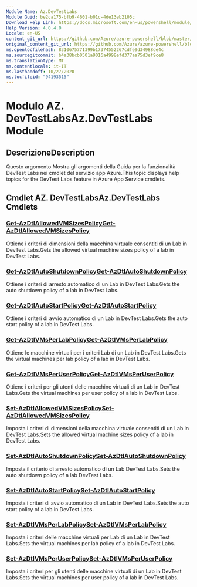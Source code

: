 ```yaml
---
Module Name: Az.DevTestLabs
Module Guid: be2ca175-bfb9-4601-b01c-4de13eb2105c
Download Help Link: https://docs.microsoft.com/en-us/powershell/module/az.devtestlabs
Help Version: 4.0.4.0
Locale: en-US
content_git_url: https://github.com/Azure/azure-powershell/blob/master/src/DevTestLabs/DevTestLabs/help/Az.DevTestLabs.md
original_content_git_url: https://github.com/Azure/azure-powershell/blob/master/src/DevTestLabs/DevTestLabs/help/Az.DevTestLabs.md
ms.openlocfilehash: 8310675771399b17374552267cdfe9d34988de4c
ms.sourcegitcommit: b4a38bcb0501a9016a4998efd377aa75d3ef9ce8
ms.translationtype: MT
ms.contentlocale: it-IT
ms.lasthandoff: 10/27/2020
ms.locfileid: "94193515"
---
```

# <span data-ttu-id="7cfe8-101">Modulo AZ. DevTestLabs</span><span class="sxs-lookup"><span data-stu-id="7cfe8-101">Az.DevTestLabs Module</span></span>
## <span data-ttu-id="7cfe8-102">Descrizione</span><span class="sxs-lookup"><span data-stu-id="7cfe8-102">Description</span></span>
<span data-ttu-id="7cfe8-103">Questo argomento Mostra gli argomenti della Guida per la funzionalità DevTest Labs nei cmdlet del servizio app Azure.</span><span class="sxs-lookup"><span data-stu-id="7cfe8-103">This topic displays help topics for the DevTest Labs feature in Azure App Service cmdlets.</span></span>

## <span data-ttu-id="7cfe8-104">Cmdlet AZ. DevTestLabs</span><span class="sxs-lookup"><span data-stu-id="7cfe8-104">Az.DevTestLabs Cmdlets</span></span>
### [<span data-ttu-id="7cfe8-105">Get-AzDtlAllowedVMSizesPolicy</span><span class="sxs-lookup"><span data-stu-id="7cfe8-105">Get-AzDtlAllowedVMSizesPolicy</span></span>](Get-AzDtlAllowedVMSizesPolicy.md)
<span data-ttu-id="7cfe8-106">Ottiene i criteri di dimensioni della macchina virtuale consentiti di un Lab in DevTest Labs.</span><span class="sxs-lookup"><span data-stu-id="7cfe8-106">Gets the allowed virtual machine sizes policy of a lab in DevTest Labs.</span></span>

### [<span data-ttu-id="7cfe8-107">Get-AzDtlAutoShutdownPolicy</span><span class="sxs-lookup"><span data-stu-id="7cfe8-107">Get-AzDtlAutoShutdownPolicy</span></span>](Get-AzDtlAutoShutdownPolicy.md)
<span data-ttu-id="7cfe8-108">Ottiene i criteri di arresto automatico di un Lab in DevTest Labs.</span><span class="sxs-lookup"><span data-stu-id="7cfe8-108">Gets the auto shutdown policy of a lab in DevTest Labs.</span></span>

### [<span data-ttu-id="7cfe8-109">Get-AzDtlAutoStartPolicy</span><span class="sxs-lookup"><span data-stu-id="7cfe8-109">Get-AzDtlAutoStartPolicy</span></span>](Get-AzDtlAutoStartPolicy.md)
<span data-ttu-id="7cfe8-110">Ottiene i criteri di avvio automatico di un Lab in DevTest Labs.</span><span class="sxs-lookup"><span data-stu-id="7cfe8-110">Gets the auto start policy of a lab in DevTest Labs.</span></span>

### [<span data-ttu-id="7cfe8-111">Get-AzDtlVMsPerLabPolicy</span><span class="sxs-lookup"><span data-stu-id="7cfe8-111">Get-AzDtlVMsPerLabPolicy</span></span>](Get-AzDtlVMsPerLabPolicy.md)
<span data-ttu-id="7cfe8-112">Ottiene le macchine virtuali per i criteri Lab di un Lab in DevTest Labs.</span><span class="sxs-lookup"><span data-stu-id="7cfe8-112">Gets the virtual machines per lab policy of a lab in DevTest Labs.</span></span>

### [<span data-ttu-id="7cfe8-113">Get-AzDtlVMsPerUserPolicy</span><span class="sxs-lookup"><span data-stu-id="7cfe8-113">Get-AzDtlVMsPerUserPolicy</span></span>](Get-AzDtlVMsPerUserPolicy.md)
<span data-ttu-id="7cfe8-114">Ottiene i criteri per gli utenti delle macchine virtuali di un Lab in DevTest Labs.</span><span class="sxs-lookup"><span data-stu-id="7cfe8-114">Gets the virtual machines per user policy of a lab in DevTest Labs.</span></span>

### [<span data-ttu-id="7cfe8-115">Set-AzDtlAllowedVMSizesPolicy</span><span class="sxs-lookup"><span data-stu-id="7cfe8-115">Set-AzDtlAllowedVMSizesPolicy</span></span>](Set-AzDtlAllowedVMSizesPolicy.md)
<span data-ttu-id="7cfe8-116">Imposta i criteri di dimensioni della macchina virtuale consentiti di un Lab in DevTest Labs.</span><span class="sxs-lookup"><span data-stu-id="7cfe8-116">Sets the allowed virtual machine sizes policy of a lab in DevTest Labs.</span></span>

### [<span data-ttu-id="7cfe8-117">Set-AzDtlAutoShutdownPolicy</span><span class="sxs-lookup"><span data-stu-id="7cfe8-117">Set-AzDtlAutoShutdownPolicy</span></span>](Set-AzDtlAutoShutdownPolicy.md)
<span data-ttu-id="7cfe8-118">Imposta il criterio di arresto automatico di un Lab DevTest Labs.</span><span class="sxs-lookup"><span data-stu-id="7cfe8-118">Sets the auto shutdown policy of a lab DevTest Labs.</span></span>

### [<span data-ttu-id="7cfe8-119">Set-AzDtlAutoStartPolicy</span><span class="sxs-lookup"><span data-stu-id="7cfe8-119">Set-AzDtlAutoStartPolicy</span></span>](Set-AzDtlAutoStartPolicy.md)
<span data-ttu-id="7cfe8-120">Imposta i criteri di avvio automatico di un Lab in DevTest Labs.</span><span class="sxs-lookup"><span data-stu-id="7cfe8-120">Sets the auto start policy of a lab in DevTest Labs.</span></span>

### [<span data-ttu-id="7cfe8-121">Set-AzDtlVMsPerLabPolicy</span><span class="sxs-lookup"><span data-stu-id="7cfe8-121">Set-AzDtlVMsPerLabPolicy</span></span>](Set-AzDtlVMsPerLabPolicy.md)
<span data-ttu-id="7cfe8-122">Imposta i criteri delle macchine virtuali per Lab di un Lab in DevTest Labs.</span><span class="sxs-lookup"><span data-stu-id="7cfe8-122">Sets the virtual machines per lab policy of a lab in DevTest Labs.</span></span>

### [<span data-ttu-id="7cfe8-123">Set-AzDtlVMsPerUserPolicy</span><span class="sxs-lookup"><span data-stu-id="7cfe8-123">Set-AzDtlVMsPerUserPolicy</span></span>](Set-AzDtlVMsPerUserPolicy.md)
<span data-ttu-id="7cfe8-124">Imposta i criteri per gli utenti delle macchine virtuali di un Lab in DevTest Labs.</span><span class="sxs-lookup"><span data-stu-id="7cfe8-124">Sets the virtual machines per user policy of a lab in DevTest Labs.</span></span>

